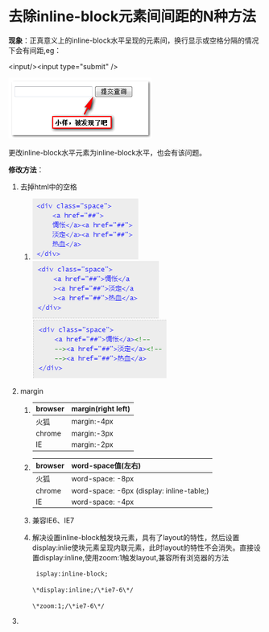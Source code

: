 # 去除inline-block元素间间距的N种方法

**现象**：正真意义上的inline-block水平呈现的元素间，换行显示或空格分隔的情况下会有间距,eg：

&lt;input/&gt;&lt;input type="submit" /&gt;

![](/assets/import.png)

更改inline-block水平元素为inline-block水平，也会有该问题。

**修改方法**：

1. 去掉html中的空格
   1. ![](/assets/1t.png)![](/assets/2.png)![](/assets/3.png)
2. margin

   1. | browser | margin\(right left\) |
      | :--- | :--- |
      | 火狐 | margin:-4px |
      | chrome | margin:-3px |
      | IE | margin:-2px |
   2. | browser | word-space值\(左右\) |
      | :--- | :--- |
      | 火狐 | word-space: -8px |
      | chrome | word-space: -6px \(display: inline-table;\) |
      | IE | word-space: -4px |
   3. 兼容IE6、IE7

   4. 解决设置inline-block触发块元素，具有了layout的特性，然后设置display:inlie使块元素呈现内联元素，此时layout的特性不会消失。直接设置display:inline,使用zoom:1触发layout,兼容所有浏览器的方法

           isplay:inline-block;

          \*display:inline;/\*ie7-6\*/

          \*zoom:1;/\*ie7-6\*/

3. 


